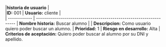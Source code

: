 

|**historia de usuario** |   
|**ID:**  001   | **Usuario:**  cliente |                               
| ------------ | -------------------------------------------------------------------
| **Nombre historia:** Buscar alumno |
| **Descripcion:** Como usuario quiero poder buscar un alumno. 
| **Prioridad:** 1 | **Riesgo en desarrollo:** Alta
| **Criterios de aceptación:** Quiero poder buscar al alumno por su DNI y apellido. 


